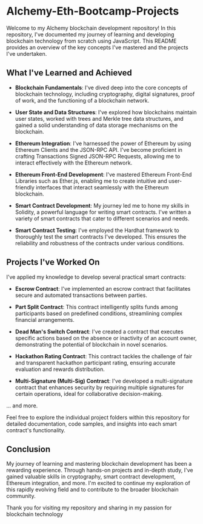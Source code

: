 # Alchemy-Eth-Bootcamp-Projects
Welcome to my Alchemy blockchain development repository! In this repository, I've documented my journey of learning and developing blockchain technology from scratch using JavaScript. This README provides an overview of the key concepts I've mastered and the projects I've undertaken. 

## What I've Learned and Achieved

- **Blockchain Fundamentals**: I've dived deep into the core concepts of blockchain technology, including cryptography, digital signatures, proof of work, and the functioning of a blockchain network.

- **User State and Data Structures**: I've explored how blockchains maintain user states, worked with trees and Merkle tree data structures, and gained a solid understanding of data storage mechanisms on the blockchain.

- **Ethereum Integration**: I've harnessed the power of Ethereum by using Ethereum Clients and the JSON-RPC API. I've become proficient in crafting Transactions Signed JSON-RPC Requests, allowing me to interact effectively with the Ethereum network.

- **Ethereum Front-End Development**: I've mastered Ethereum Front-End Libraries such as Ether.js, enabling me to create intuitive and user-friendly interfaces that interact seamlessly with the Ethereum blockchain.

- **Smart Contract Development**: My journey led me to hone my skills in Solidity, a powerful language for writing smart contracts. I've written a variety of smart contracts that cater to different scenarios and needs.

- **Smart Contract Testing**: I've employed the Hardhat framework to thoroughly test the smart contracts I've developed. This ensures the reliability and robustness of the contracts under various conditions.

## Projects I've Worked On

I've applied my knowledge to develop several practical smart contracts:

- **Escrow Contract**: I've implemented an escrow contract that facilitates secure and automated transactions between parties.

- **Part Split Contract**: This contract intelligently splits funds among participants based on predefined conditions, streamlining complex financial arrangements.

- **Dead Man's Switch Contract**: I've created a contract that executes specific actions based on the absence or inactivity of an account owner, demonstrating the potential of blockchain in novel scenarios.

- **Hackathon Rating Contract**: This contract tackles the challenge of fair and transparent hackathon participant rating, ensuring accurate evaluation and rewards distribution.

- **Multi-Signature (Multi-Sig) Contract**: I've developed a multi-signature contract that enhances security by requiring multiple signatures for certain operations, ideal for collaborative decision-making.

... and more.

Feel free to explore the individual project folders within this repository for detailed documentation, code samples, and insights into each smart contract's functionality.

## Conclusion

My journey of learning and mastering blockchain development has been a rewarding experience. Through hands-on projects and in-depth study, I've gained valuable skills in cryptography, smart contract development, Ethereum integration, and more. I'm excited to continue my exploration of this rapidly evolving field and to contribute to the broader blockchain community.

Thank you for visiting my repository and sharing in my passion for blockchain technology
